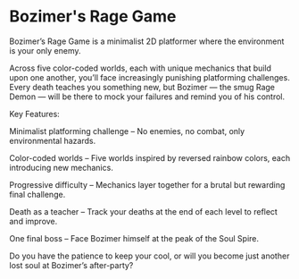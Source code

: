 # Bozimer's Rage Game
Bozimer’s Rage Game is a minimalist 2D platformer where the environment is your only enemy.

Across five color-coded worlds, each with unique mechanics that build upon one another, you’ll face increasingly punishing platforming challenges. Every death teaches you something new, but Bozimer — the smug Rage Demon — will be there to mock your failures and remind you of his control.

Key Features:

Minimalist platforming challenge – No enemies, no combat, only environmental hazards.

Color-coded worlds – Five worlds inspired by reversed rainbow colors, each introducing new mechanics.

Progressive difficulty – Mechanics layer together for a brutal but rewarding final challenge.

Death as a teacher – Track your deaths at the end of each level to reflect and improve.

One final boss – Face Bozimer himself at the peak of the Soul Spire.

Do you have the patience to keep your cool, or will you become just another lost soul at Bozimer’s after-party?
